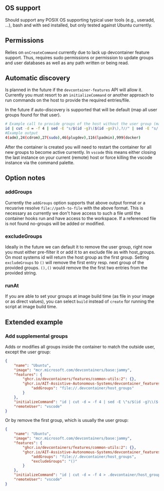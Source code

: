 ## OS support
Should support any POSIX OS supporting typical user tools (e.g., useradd, ...), bash and with sed installed, but only tested against Ubuntu currently.
## Permissions
Relies on `onCreateCommand` currently due to lack up devcontainer feature support. Thus, requires sudo permissions or permission to update groups and user databases as well as any path written or being read.
## Automatic discovery
Is planned in the future if the `devcontainer-features` API will allow it. Currently you must resort to an `initializeCommand` or another approach to run commands on the host to provide the required entries/file.

In the future if auto-discovery is supported that will be default (map all user groups found for that user).

```sh
# Example call to provide groups of the host without the user group (mapped by common-utils already)
id | cut -d = -f 4 | sed -E "s/$(id -g)\($(id -gn)\),?//" | sed -E "s/,+$//" > .devcontainer/host_groups
#Example output
4(adm),24(cdrom),27(sudo),46(plugdev),116(lpadmin),999(docker)
```

After the container is created you will need to restart the container for all new groups to become active currently.
In `vscode` this means either closing the last instance on your current (remote) host or force killing the vscode instance via the command palette.

## Option notes

### addGroups

Currently the `addGroups` option supports that above output format or a recusrive resolve `file://path-to-file` with the above format. This is necessary as currently we don't have access to such a file until the container hooks run and have access to the workspace. If a referenced file is not found no-groups will be added or modified.

### excludeGroups

Ideally in the future we can default it to remove the user group, right now you must either pre-filter it or add it to an exclude file as with host_groups. On most systems id will return the host group as the first group. Setting `excludeGroups` to `()` will remove the first entry resp. next group of the provided groups. `(),()` would remove the the first two entries from the provided string.

### runAt

If you are able to set your groups at image build time (as file in your image or as direct values), you can select `build` instead of `create` for running the script at image build time.

## Extended example


### Add supplemental groups

Adds or modifies all groups inside the container to match the outside user, except the user group:

```json
{
    "name": "Ubuntu",
    "image": "mcr.microsoft.com/devcontainers/base:jammy",
    "features": {
        "ghcr.io/devcontainers/features/common-utils:2": {},
        "ghcr.io/AIT-Assistive-Autonomous-Systems/devcontainer_features/add-groups:0": {
            "addGroups": "file://.devcontainer/host_groups"
        }
    },
    "initializeCommand": "id | cut -d = -f 4 | sed -E \"s/$(id -g)\\($(id -gn)\\),?//\" | sed -E \"s/,+$//\" > .devcontainer/host_groups",
    "remoteUser": "vscode"
}
```

Or by remove the first group, which is usually the user group:

```json
{
    "name": "Ubuntu",
    "image": "mcr.microsoft.com/devcontainers/base:jammy",
    "features": {
        "ghcr.io/devcontainers/features/common-utils:2": {},
        "ghcr.io/AIT-Assistive-Autonomous-Systems/devcontainer_features/add-groups:0": {
            "addGroups": "file://.devcontainer/host_groups",
            "excludeGroups": "()"
        }
    },
    "initializeCommand": "id | cut -d = -f 4 > .devcontainer/host_groups",
    "remoteUser": "vscode"
}
```

